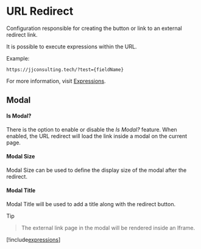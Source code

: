 # URL Redirect

Configuration responsible for creating the button or link to an external redirect link.

It is possible to execute expressions within the URL.

Example:

```
https://jjconsulting.tech/?test={fieldName}
```

For more information, visit [Expressions](../expressions.md).

## Modal

#### Is Modal?

There is the option to enable or disable the *Is Modal?* feature. When enabled, the URL redirect will load the link inside a modal on the current page.

#### Modal Size

Modal Size can be used to define the display size of the modal after the redirect.

#### Modal Title

Modal Title will be used to add a title along with the redirect button.

> [!TIP]
> > The external link page in the modal will be rendered inside an Iframe.

[!include[expressions](overview_action.md)]

